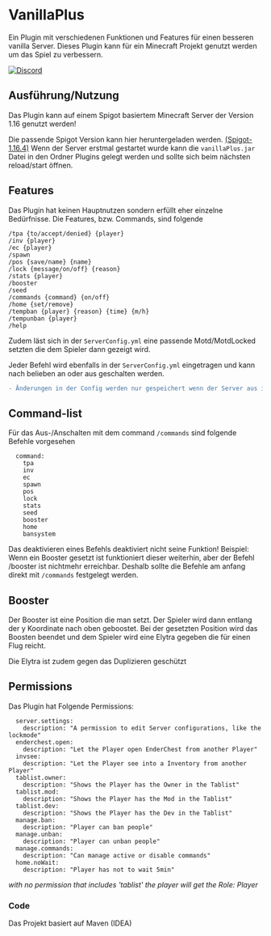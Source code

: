 # VanillaPlus
Ein Plugin mit verschiedenen Funktionen und Features für einen besseren vanilla Server. Dieses Plugin
kann für ein Minecraft Projekt genutzt werden um das Spiel zu verbessern.

[![Discord](https://img.shields.io/discord/690934524955197471?label=Discord&logo=discord)](https://discord.gg/MFhh5XEM2b)

## Ausführung/Nutzung
Das Plugin kann auf einem Spigot basiertem Minecraft Server der Version 1.16 genutzt werden!

Die passende Spigot Version kann hier heruntergeladen werden. [(Spigot-1.16.4)](https://cdn.getbukkit.org/spigot/spigot-1.16.4.jar)
Wenn der Server erstmal gestartet wurde kann die `vanillaPlus.jar` Datei in den Ordner Plugins gelegt werden und sollte sich beim nächsten reload/start öffnen.

## Features
Das Plugin hat keinen Hauptnutzen sondern erfüllt eher einzelne Bedürfnisse.
Die Features, bzw. Commands, sind folgende
```
/tpa {to/accept/denied} {player} 
/inv {player}                   
/ec {player}                     
/spawn                                            
/pos {save/name} {name}   
/lock {message/on/off} {reason}
/stats {player}
/booster
/seed
/commands {command} {on/off}
/home {set/remove}
/tempban {player} {reason} {time} {m/h}
/tempunban {player}
/help
```
Zudem läst sich in der `ServerConfig.yml` eine passende Motd/MotdLocked setzten die dem Spieler dann gezeigt wird. 

Jeder Befehl wird ebenfalls in der `ServerConfig.yml` eingetragen und kann nach belieben an oder aus geschalten werden.

```diff
- Änderungen in der Config werden nur gespeichert wenn der Server aus ist!
```

## Command-list
Für das Aus-/Anschalten mit dem command `/commands` sind folgende Befehle vorgesehen
```
  command:
    tpa
    inv
    ec
    spawn
    pos
    lock
    stats
    seed
    booster
    home
    bansystem
```
Das deaktivieren eines Befehls deaktiviert nicht seine Funktion!
Beispiel:
  Wenn ein Booster gesetzt ist funktioniert dieser weiterhin, aber der Befehl /booster ist nichtmehr erreichbar.
  Deshalb sollte die Befehle am anfang direkt mit `/commands` festgelegt werden.

## Booster
Der Booster ist eine Position die man setzt. Der Spieler wird dann entlang der y Koordinate nach oben geboostet. Bei der gesetzten Position
wird das Boosten beendet und dem Spieler wird eine Elytra gegeben die für einen Flug reicht. 

Die Elytra ist zudem gegen das Duplizieren geschützt


## Permissions
Das Plugin hat Folgende Permissions:
```
  server.settings:
    description: "A permission to edit Server configurations, like the lockmode"
  enderchest.open:
    description: "Let the Player open EnderChest from another Player"
  invsee:
    description: "Let the Player see into a Inventory from another Player"
  tablist.owner:
    description: "Shows the Player has the Owner in the Tablist"
  tablist.mod:
    description: "Shows the Player has the Mod in the Tablist"
  tablist.dev:
    description: "Shows the Player has the Dev in the Tablist"
  manage.ban:
    description: "Player can ban people"
  manage.unban:
    description: "Player can unban people"
  manage.commands:
    description: "Can manage active or disable commands"
  home.noWait:
    description: "Player has not to wait 5min"
```
*with no permission that includes 'tablist' the player will get the Role: Player*
### Code
Das Projekt basiert auf Maven (IDEA)


